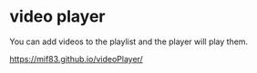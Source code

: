 # video player

You can add videos to the playlist and the player will play them.

https://mif83.github.io/videoPlayer/